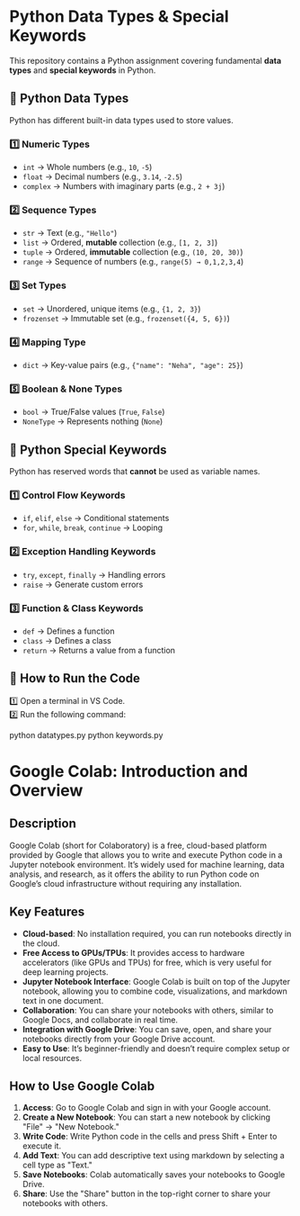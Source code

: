 # Python Data Types & Special Keywords

This repository contains a Python assignment covering fundamental **data types** and **special keywords** in Python.


## **🔹 Python Data Types**
Python has different built-in data types used to store values.

### **1️⃣ Numeric Types**
- `int` → Whole numbers (e.g., `10`, `-5`)
- `float` → Decimal numbers (e.g., `3.14`, `-2.5`)
- `complex` → Numbers with imaginary parts (e.g., `2 + 3j`)

### **2️⃣ Sequence Types**
- `str` → Text (e.g., `"Hello"`)
- `list` → Ordered, **mutable** collection (e.g., `[1, 2, 3]`)
- `tuple` → Ordered, **immutable** collection (e.g., `(10, 20, 30)`)
- `range` → Sequence of numbers (e.g., `range(5) → 0,1,2,3,4`)

### **3️⃣ Set Types**
- `set` → Unordered, unique items (e.g., `{1, 2, 3}`)
- `frozenset` → Immutable set (e.g., `frozenset({4, 5, 6})`)

### **4️⃣ Mapping Type**
- `dict` → Key-value pairs (e.g., `{"name": "Neha", "age": 25}`)

### **5️⃣ Boolean & None Types**
- `bool` → True/False values (`True`, `False`)
- `NoneType` → Represents nothing (`None`)


## **🔹 Python Special Keywords**
Python has reserved words that **cannot** be used as variable names.

### **1️⃣ Control Flow Keywords**
- `if`, `elif`, `else` → Conditional statements
- `for`, `while`, `break`, `continue` → Looping

### **2️⃣ Exception Handling Keywords**
- `try`, `except`, `finally` → Handling errors
- `raise` → Generate custom errors

### **3️⃣ Function & Class Keywords**
- `def` → Defines a function
- `class` → Defines a class
- `return` → Returns a value from a function



## **🚀 How to Run the Code**
1️⃣ Open a terminal in VS Code.  
2️⃣ Run the following command:  

python datatypes.py
python keywords.py




# Google Colab: Introduction and Overview

## Description

Google Colab (short for Colaboratory) is a free, cloud-based platform provided by Google that allows you to write and execute Python code in a Jupyter notebook environment. It’s widely used for machine learning, data analysis, and research, as it offers the ability to run Python code on Google’s cloud infrastructure without requiring any installation.

## Key Features

- **Cloud-based**: No installation required, you can run notebooks directly in the cloud.
- **Free Access to GPUs/TPUs**: It provides access to hardware accelerators (like GPUs and TPUs) for free, which is very useful for deep learning projects.
- **Jupyter Notebook Interface**: Google Colab is built on top of the Jupyter notebook, allowing you to combine code, visualizations, and markdown text in one document.
- **Collaboration**: You can share your notebooks with others, similar to Google Docs, and collaborate in real time.
- **Integration with Google Drive**: You can save, open, and share your notebooks directly from your Google Drive account.
- **Easy to Use**: It’s beginner-friendly and doesn’t require complex setup or local resources.

## How to Use Google Colab

1. **Access**: Go to Google Colab and sign in with your Google account.
2. **Create a New Notebook**: You can start a new notebook by clicking "File" → "New Notebook."
3. **Write Code**: Write Python code in the cells and press Shift + Enter to execute it.
4. **Add Text**: You can add descriptive text using markdown by selecting a cell type as "Text."
5. **Save Notebooks**: Colab automatically saves your notebooks to Google Drive.
6. **Share**: Use the "Share" button in the top-right corner to share your notebooks with others.
